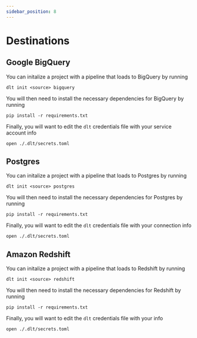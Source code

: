```yaml
---
sidebar_position: 8
---
```


# Destinations

## Google BigQuery

You can initalize a project with a pipeline that loads to BigQuery by running
```
dlt init <source> bigquery
```

You will then need to install the necessary dependencies for BigQuery by running
```
pip install -r requirements.txt
```

Finally, you will want to edit the `dlt` credentials file with your service account info
```
open ./.dlt/secrets.toml
```

## Postgres

You can initalize a project with a pipeline that loads to Postgres by running
```
dlt init <source> postgres
```

You will then need to install the necessary dependencies for Postgres by running
```
pip install -r requirements.txt
```

Finally, you will want to edit the `dlt` credentials file with your connection info
```
open ./.dlt/secrets.toml
```

## Amazon Redshift

You can initalize a project with a pipeline that loads to Redshift by running
```
dlt init <source> redshift
```

You will then need to install the necessary dependencies for Redshift by running
```
pip install -r requirements.txt
```

Finally, you will want to edit the `dlt` credentials file with your info
```
open ./.dlt/secrets.toml
```